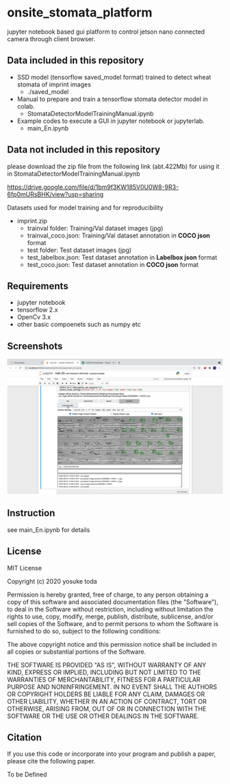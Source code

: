 # onsite_stomata_platform
jupyter notebook based gui platform to control jetson nano connected camera through client browser.

## Data included in this repository

- SSD model (tensorflow saved_model format) trained to detect wheat stomata of imprint images
  - ./saved_model
- Manual to prepare and train a tensorflow stomata detector model in colab.
  - StomataDetectorModelTrainingManual.ipynb
- Example codes to execute a GUI in jupyter notebook or jupyterlab.
  - main_En.ipynb

## Data not included in this repository

please download the zip file from the following link (abt.422Mb) for using it in StomataDetectorModelTrainingManual.ipynb

https://drive.google.com/file/d/1bm9f3KW185V0U0W8-9R3-6fp0mURsBHK/view?usp=sharing

Datasets used for model training and for reproducibility

- imprint.zip
  - trainval folder: Training/Val dataset images (jpg) 
  - trainval_coco.json: Training/Val dataset annotation in **COCO json** format
  - test folder: Test dataset images (jpg)
  - test_labelbox.json: Test dataset annotation in **Labelbox json** format
  - test_coco.json: Test dataset annotation in **COCO json** format

## Requirements

- jupyter notebook
- tensorflow 2.x
- OpenCv 3.x
- other basic compoenets such as numpy etc

## Screenshots

![image-20210523222440176](README.assets/image-20210523222440176.png)

## Instruction

 see main_En.ipynb for details



## License

MIT License

Copyright (c) 2020 yosuke toda

Permission is hereby granted, free of charge, to any person obtaining a copy
of this software and associated documentation files (the "Software"), to deal
in the Software without restriction, including without limitation the rights
to use, copy, modify, merge, publish, distribute, sublicense, and/or sell
copies of the Software, and to permit persons to whom the Software is
furnished to do so, subject to the following conditions:

The above copyright notice and this permission notice shall be included in all
copies or substantial portions of the Software.

THE SOFTWARE IS PROVIDED "AS IS", WITHOUT WARRANTY OF ANY KIND, EXPRESS OR
IMPLIED, INCLUDING BUT NOT LIMITED TO THE WARRANTIES OF MERCHANTABILITY,
FITNESS FOR A PARTICULAR PURPOSE AND NONINFRINGEMENT. IN NO EVENT SHALL THE
AUTHORS OR COPYRIGHT HOLDERS BE LIABLE FOR ANY CLAIM, DAMAGES OR OTHER
LIABILITY, WHETHER IN AN ACTION OF CONTRACT, TORT OR OTHERWISE, ARISING FROM,
OUT OF OR IN CONNECTION WITH THE SOFTWARE OR THE USE OR OTHER DEALINGS IN THE
SOFTWARE.

## Citation

If you use this code or incorporate into your program and publish a paper, please cite the following paper.

To be Defined







